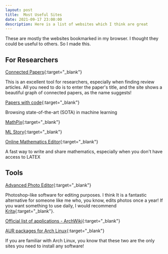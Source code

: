 ```yaml
---
layout: post
title:  Most Useful Sites 
date: 2021-09-17 23:00:00
description: Here is a list of websites which I think are great
---
```


These are mostly the websites bookmarked in my browser. I thought they could be useful to others. So I made this.

## For Researchers

[Connected Papers](http://connectedpapers.com){:target="_blank"}

This is an excellent tool for researchers, especially when finding review articles. All you need to do is to enter the paper's title, and the site shows a beautiful graph of connected papers, as the name suggests!

[Papers with code](https://paperswithcode.com){:target="_blank"}

Browsing state-of-the-art (SOTA) in machine learning

[MathPix](https://mathpix.com/){:target="_blank"}

[ML Story](https://mlstory.org/){:target="_blank"}

[Online Mathematics Editor](https://www.mathcha.io/){:target="_blank"}

A fast way to write and share mathematics, especially when you don't have access to LATEX

## Tools

[Advanced Photo Editor](https://photopea.com){:target="_blank"}

Photoshop-like software for editing purposes. I think It is a fantastic alternative for someone like me who, you know, edits photos once a year! If you want something to use daily, I would recommend [Krita](https://krita.org/en/){:target="_blank"}.

[Official list of applications - ArchWiki](https://wiki.archlinux.org/title/List_of_applications){:target="_blank"} 

[AUR packages for Arch Linux](https://aur.archlinux.org/packages/){:target="_blank"}

If you are familiar with Arch Linux, you know that these two are the only sites you need to install any software!
